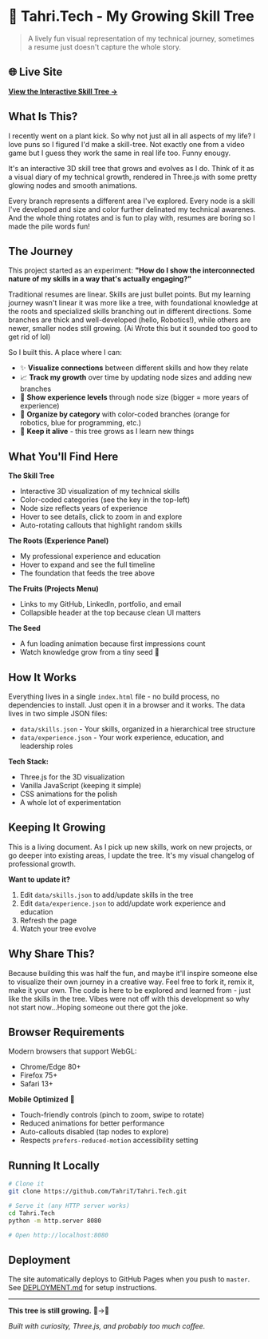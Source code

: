 # 🌳 Tahri.Tech - My Growing Skill Tree

> A lively fun visual representation of my technical journey, sometimes a resume just doesn't capture the whole story.

## 🌐 Live Site

**[View the Interactive Skill Tree →](https://Tahri.Tech/)**

## What Is This?

I recently went on a plant kick. So why not just all in all aspects of my life? I love puns so I figured I'd make a skill-tree. Not exactly one from a video game but I guess they work the same in real life too. Funny enougy.

 It's an interactive 3D skill tree that grows and evolves as I do. Think of it as a visual diary of my technical growth, rendered in Three.js with some pretty glowing nodes and smooth animations.

Every branch represents a different area I've explored. Every node is a skill I've developed and size and color further delinated my technical awarenes. And the whole thing rotates and is fun to play with, resumes are boring so I made the pile words fun! 

## The Journey

This project started as an experiment: **"How do I show the interconnected nature of my skills in a way that's actually engaging?"** 

Traditional resumes are linear. Skills are just bullet points. But my learning journey wasn't linear it was more like a tree, with foundational knowledge at the roots and specialized skills branching out in different directions. Some branches are thick and well-developed (hello, Robotics!), while others are newer, smaller nodes still growing. (Ai Wrote this but it sounded too good to get rid of lol)

So I built this. A place where I can:
- ✨ **Visualize connections** between different skills and how they relate
- 📈 **Track my growth** over time by updating node sizes and adding new branches
- 🎯 **Show experience levels** through node size (bigger = more years of experience)
- 🎨 **Organize by category** with color-coded branches (orange for robotics, blue for programming, etc.)
- 🌱 **Keep it alive** - this tree grows as I learn new things

## What You'll Find Here

**The Skill Tree**
- Interactive 3D visualization of my technical skills
- Color-coded categories (see the key in the top-left)
- Node size reflects years of experience
- Hover to see details, click to zoom in and explore
- Auto-rotating callouts that highlight random skills

**The Roots (Experience Panel)**
- My professional experience and education
- Hover to expand and see the full timeline
- The foundation that feeds the tree above

**The Fruits (Projects Menu)**
- Links to my GitHub, LinkedIn, portfolio, and email
- Collapsible header at the top because clean UI matters

**The Seed**
- A fun loading animation because first impressions count
- Watch knowledge grow from a tiny seed 🌱

## How It Works

Everything lives in a single `index.html` file - no build process, no dependencies to install. Just open it in a browser and it works. The data lives in two simple JSON files:

- `data/skills.json` - Your skills, organized in a hierarchical tree structure
- `data/experience.json` - Your work experience, education, and leadership roles

**Tech Stack:**
- Three.js for the 3D visualization
- Vanilla JavaScript (keeping it simple)
- CSS animations for the polish
- A whole lot of experimentation


## Keeping It Growing

This is a living document. As I pick up new skills, work on new projects, or go deeper into existing areas, I update the tree. It's my visual changelog of professional growth.

**Want to update it?**
1. Edit `data/skills.json` to add/update skills in the tree
2. Edit `data/experience.json` to add/update work experience and education
3. Refresh the page
4. Watch your tree evolve

## Why Share This?

Because building this was half the fun, and maybe it'll inspire someone else to visualize their own journey in a creative way. Feel free to fork it, remix it, make it your own. The code is here to be explored and learned from - just like the skills in the tree. Vibes were not off with this development so why not start now...Hoping someone out there got the joke.

## Browser Requirements

Modern browsers that support WebGL:
- Chrome/Edge 80+
- Firefox 75+
- Safari 13+

**Mobile Optimized** 📱
- Touch-friendly controls (pinch to zoom, swipe to rotate)
- Reduced animations for better performance
- Auto-callouts disabled (tap nodes to explore)
- Respects `prefers-reduced-motion` accessibility setting

## Running It Locally

```bash
# Clone it
git clone https://github.com/TahriT/Tahri.Tech.git

# Serve it (any HTTP server works)
cd Tahri.Tech
python -m http.server 8080

# Open http://localhost:8080
```

## Deployment

The site automatically deploys to GitHub Pages when you push to `master`. See [DEPLOYMENT.md](DEPLOYMENT.md) for setup instructions.

---

**This tree is still growing.** 🌱→🌳

*Built with curiosity, Three.js, and probably too much coffee.*